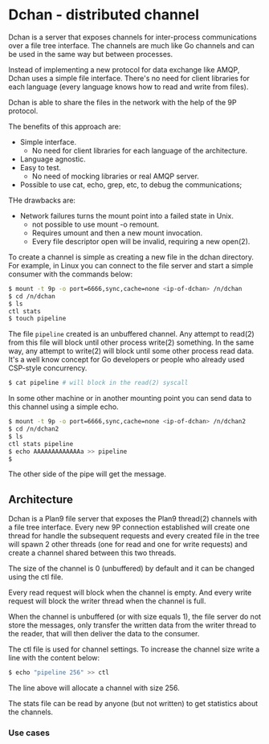 # Dchan - distributed channel

Dchan is a server that exposes channels for inter-process communications
over a file tree interface. The channels are much like Go channels and 
can be used in the same way but between processes. 

Instead of implementing a new protocol for data exchange like AMQP, Dchan
uses a simple file interface. There's no need for client libraries for each
language (every language knows how to read and write from files).

Dchan is able to share the files in the network with the help of the
9P protocol. 

The benefits of this approach are:

* Simple interface. 
	- No need for client libraries for each language of the architecture.
* Language agnostic.
* Easy to test.
	- No need of mocking libraries or real AMQP server.
* Possible to use cat, echo, grep, etc, to debug the communications;

THe drawbacks are:

* Network failures turns the mount point into a failed state in Unix.
	- not possible to use mount -o remount. 
	- Requires umount and then a new mount invocation.
	- Every file descriptor open will be invalid, requiring a new open(2).

To create a channel is simple as creating a new file in the dchan directory.
For example, in Linux you can connect to the file server and start a simple
consumer with the commands below:

```bash
$ mount -t 9p -o port=6666,sync,cache=none <ip-of-dchan> /n/dchan
$ cd /n/dchan
$ ls
ctl stats
$ touch pipeline
```

The file `pipeline` created is an unbuffered channel. Any attempt to read(2) from
this file will block until other process write(2) something. In the same way,
any attempt to write(2) will block until some other process read data. It's a 
well know concept for Go developers or people who already used CSP-style concurrency.

```bash
$ cat pipeline # will block in the read(2) syscall
```

In some other machine or in another mounting point you can send data to this 
channel using a simple echo. 

```bash
$ mount -t 9p -o port=6666,sync,cache=none <ip-of-dchan> /n/dchan2
$ cd /n/dchan2
$ ls
ctl stats pipeline
$ echo AAAAAAAAAAAAAa >> pipeline
$ 
```

The other side of the pipe will get the message.

## Architecture

Dchan is a Plan9 file server that exposes the Plan9 thread(2) channels with a file
tree interface. Every new 9P connection established will create one thread for
handle the subsequent requests and every created file in the tree will spawn 2 other
threads (one for read and one for write requests) and create a channel shared between 
this two threads.

The size of the channel is 0 (unbuffered) by default and it can be changed using the ctl file.

Every read request will block when the channel is empty. And every write request
will block the writer thread when the channel is full.

When the channel is unbuffered (or with size equals 1), the file server do not store
the messages, only transfer the written data from the writer thread to the reader, 
that will then deliver the data to the consumer.

The ctl file is used for channel settings. To increase the channel size write a line
with the content below:

```bash
$ echo "pipeline 256" >> ctl
```

The line above will allocate a channel with size 256.

The stats file can be read by anyone (but not written) to get statistics about the
channels.

### Use cases

#### 